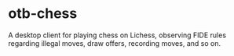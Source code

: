 # otb-chess
A desktop client for playing chess on Lichess, observing FIDE rules regarding illegal moves, draw offers, recording moves, and so on.

